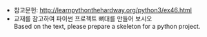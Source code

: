 * 참고문헌: http://learnpythonthehardway.org/python3/ex46.html
* 교재를 참고하여 파이썬 프로젝트 뼈대를 만들어 보시오<br>Based on the text, please prepare a skeleton for a python project.
